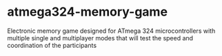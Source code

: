 # atmega324-memory-game
Electronic memory game designed for ATmega 324 microcontrollers with multiple single and multiplayer modes that will test the speed and coordination of the participants
